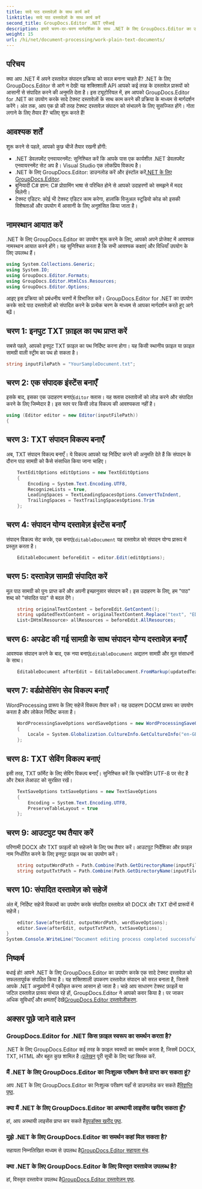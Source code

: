 ```yaml
---
title: सादे पाठ दस्तावेज़ों के साथ कार्य करें
linktitle: सादे पाठ दस्तावेज़ों के साथ कार्य करें
second_title: GroupDocs.Editor .NET एपीआई
description: हमारे चरण-दर-चरण मार्गदर्शिका के साथ .NET के लिए GroupDocs.Editor का उपयोग करके सादे पाठ दस्तावेज़ों को संपादित करना सीखें। अपने .NET दस्तावेज़ संपादन प्रक्रिया को सरल बनाएं।
weight: 15
url: /hi/net/document-processing/work-plain-text-documents/
---
```

## परिचय
क्या आप .NET में अपने दस्तावेज़ संपादन प्रक्रिया को सरल बनाना चाहते हैं? .NET के लिए GroupDocs.Editor से आगे न देखें! यह शक्तिशाली API आपको कई तरह के दस्तावेज़ प्रारूपों को आसानी से संपादित करने की अनुमति देता है। इस ट्यूटोरियल में, हम आपको GroupDocs.Editor for .NET का उपयोग करके सादे टेक्स्ट दस्तावेज़ों के साथ काम करने की प्रक्रिया के माध्यम से मार्गदर्शन करेंगे। अंत तक, आप एक प्रो की तरह टेक्स्ट दस्तावेज़ संपादन को संभालने के लिए सुसज्जित होंगे। गोता लगाने के लिए तैयार हैं? चलिए शुरू करते हैं!
## आवश्यक शर्तें
शुरू करने से पहले, आपको कुछ चीजें तैयार रखनी होंगी:
- .NET डेवलपमेंट एनवायरनमेंट: सुनिश्चित करें कि आपके पास एक कार्यशील .NET डेवलपमेंट एनवायरनमेंट सेट अप है। Visual Studio एक लोकप्रिय विकल्प है।
-  .NET के लिए GroupDocs.Editor: डाउनलोड करें और इंस्टॉल करें[.NET के लिए GroupDocs.Editor](https://releases.groupdocs.com/editor/net/).
- बुनियादी C# ज्ञान: C# प्रोग्रामिंग भाषा से परिचित होने से आपको उदाहरणों को समझने में मदद मिलेगी।
- टेक्स्ट एडिटर: कोई भी टेक्स्ट एडिटर काम करेगा, हालांकि विजुअल स्टूडियो कोड को इसकी विशेषताओं और उपयोग में आसानी के लिए अनुशंसित किया जाता है।
## नामस्थान आयात करें
.NET के लिए GroupDocs.Editor का उपयोग शुरू करने के लिए, आपको अपने प्रोजेक्ट में आवश्यक नामस्थान आयात करने होंगे। यह सुनिश्चित करता है कि सभी आवश्यक कक्षाएं और विधियाँ उपयोग के लिए उपलब्ध हैं।
```csharp
using System.Collections.Generic;
using System.IO;
using GroupDocs.Editor.Formats;
using GroupDocs.Editor.HtmlCss.Resources;
using GroupDocs.Editor.Options;
```
आइए इस प्रक्रिया को प्रबंधनीय चरणों में विभाजित करें। GroupDocs.Editor for .NET का उपयोग करके सादे पाठ दस्तावेज़ों को संपादित करने के प्रत्येक चरण के माध्यम से आपका मार्गदर्शन करते हुए आगे बढ़ें।
## चरण 1: इनपुट TXT फ़ाइल का पथ प्राप्त करें
सबसे पहले, आपको इनपुट TXT फ़ाइल का पथ निर्दिष्ट करना होगा। यह किसी स्थानीय फ़ाइल या फ़ाइल सामग्री वाली स्ट्रीम का पथ हो सकता है।
```csharp
string inputFilePath = "YourSampleDocument.txt";
```
## चरण 2: एक संपादक इंस्टेंस बनाएँ
 इसके बाद, इसका एक उदाहरण बनाएं`Editor` क्लास। यह क्लास दस्तावेजों को लोड करने और संपादित करने के लिए जिम्मेदार है। इस स्तर पर किसी लोड विकल्प की आवश्यकता नहीं है।
```csharp
using (Editor editor = new Editor(inputFilePath))
{
```
## चरण 3: TXT संपादन विकल्प बनाएँ
अब, TXT संपादन विकल्प बनाएँ। ये विकल्प आपको यह निर्दिष्ट करने की अनुमति देते हैं कि संपादन के दौरान पाठ सामग्री को कैसे संसाधित किया जाना चाहिए।
```csharp
    TextEditOptions editOptions = new TextEditOptions
    {
        Encoding = System.Text.Encoding.UTF8,
        RecognizeLists = true,
        LeadingSpaces = TextLeadingSpacesOptions.ConvertToIndent,
        TrailingSpaces = TextTrailingSpacesOptions.Trim
    };
```
## चरण 4: संपादन योग्य दस्तावेज़ इंस्टेंस बनाएँ
 संपादन विकल्प सेट करके, एक बनाएं`EditableDocument` यह दस्तावेज़ को संपादन योग्य प्रारूप में प्रस्तुत करता है।
```csharp
    EditableDocument beforeEdit = editor.Edit(editOptions);
```
## चरण 5: दस्तावेज़ सामग्री संपादित करें
मूल पाठ सामग्री को पुनः प्राप्त करें और अपनी इच्छानुसार संपादन करें। इस उदाहरण के लिए, हम "पाठ" शब्द को "संपादित पाठ" से बदल देंगे।
```csharp
    string originalTextContent = beforeEdit.GetContent();
    string updatedTextContent = originalTextContent.Replace("text", "EDITED text");
    List<IHtmlResource> allResources = beforeEdit.AllResources;
```
## चरण 6: अपडेट की गई सामग्री के साथ संपादन योग्य दस्तावेज़ बनाएँ
 आवश्यक संपादन करने के बाद, एक नया बनाएं`EditableDocument` अद्यतन सामग्री और मूल संसाधनों के साथ।
```csharp
    EditableDocument afterEdit = EditableDocument.FromMarkup(updatedTextContent, allResources);
```
## चरण 7: वर्डप्रोसेसिंग सेव विकल्प बनाएँ
WordProcessing प्रारूप के लिए सहेजें विकल्प तैयार करें। यह उदाहरण DOCM प्रारूप का उपयोग करता है और लोकेल निर्दिष्ट करता है।
```csharp
    WordProcessingSaveOptions wordSaveOptions = new WordProcessingSaveOptions(WordProcessingFormats.Docm)
    {
        Locale = System.Globalization.CultureInfo.GetCultureInfo("en-GB")
    };
```
## चरण 8: TXT सेविंग विकल्प बनाएं
इसी तरह, TXT फ़ॉर्मेट के लिए सेविंग विकल्प बनाएँ। सुनिश्चित करें कि एन्कोडिंग UTF-8 पर सेट है और टेबल लेआउट को सुरक्षित रखें।
```csharp
    TextSaveOptions txtSaveOptions = new TextSaveOptions
    {
        Encoding = System.Text.Encoding.UTF8,
        PreserveTableLayout = true
    };
```
## चरण 9: आउटपुट पथ तैयार करें
परिणामी DOCX और TXT फ़ाइलों को सहेजने के लिए पथ तैयार करें। आउटपुट निर्देशिका और फ़ाइल नाम निर्धारित करने के लिए इनपुट फ़ाइल पथ का उपयोग करें।
```csharp
    string outputWordPath = Path.Combine(Path.GetDirectoryName(inputFilePath), Path.GetFileNameWithoutExtension(inputFilePath) + ".docm");
    string outputTxtPath = Path.Combine(Path.GetDirectoryName(inputFilePath), Path.GetFileNameWithoutExtension(inputFilePath) + ".txt");
```
## चरण 10: संपादित दस्तावेज़ को सहेजें
अंत में, निर्दिष्ट सहेजें विकल्पों का उपयोग करके संपादित दस्तावेज़ को DOCX और TXT दोनों प्रारूपों में सहेजें।
```csharp
    editor.Save(afterEdit, outputWordPath, wordSaveOptions);
    editor.Save(afterEdit, outputTxtPath, txtSaveOptions);
}
System.Console.WriteLine("Document editing process completed successfully!");
```
## निष्कर्ष
 बधाई हो! आपने .NET के लिए GroupDocs.Editor का उपयोग करके एक सादे टेक्स्ट दस्तावेज़ को सफलतापूर्वक संपादित किया है। यह शक्तिशाली उपकरण दस्तावेज़ संपादन को सरल बनाता है, जिससे आपके .NET अनुप्रयोगों में एकीकृत करना आसान हो जाता है। चाहे आप साधारण टेक्स्ट फ़ाइलें या जटिल दस्तावेज़ प्रारूप संभाल रहे हों, GroupDocs.Editor ने आपको कवर किया है। पर जाकर अधिक सुविधाएँ और क्षमताएँ देखें[GroupDocs.Editor दस्तावेज़ीकरण](https://tutorials.groupdocs.com/editor/net/).
## अक्सर पूछे जाने वाले प्रश्न
### GroupDocs.Editor for .NET किस फ़ाइल स्वरूप का समर्थन करता है?
 .NET के लिए GroupDocs.Editor कई तरह के फ़ाइल स्वरूपों का समर्थन करता है, जिसमें DOCX, TXT, HTML और बहुत कुछ शामिल है।[प्रलेखन](https://tutorials.groupdocs.com/editor/net/) पूरी सूची के लिए यहां क्लिक करें.
### मैं .NET के लिए GroupDocs.Editor का निःशुल्क परीक्षण कैसे प्राप्त कर सकता हूं?
 आप .NET के लिए GroupDocs.Editor का निःशुल्क परीक्षण यहाँ से डाउनलोड कर सकते हैं[विज्ञप्ति पृष्ठ](https://releases.groupdocs.com/).
### क्या मैं .NET के लिए GroupDocs.Editor का अस्थायी लाइसेंस खरीद सकता हूँ?
हां, आप अस्थायी लाइसेंस प्राप्त कर सकते हैं[ग्रुपडॉक्स खरीद पृष्ठ](https://purchase.groupdocs.com/temporary-license/).
### मुझे .NET के लिए GroupDocs.Editor का समर्थन कहां मिल सकता है?
 सहायता निम्नलिखित माध्यम से उपलब्ध है[GroupDocs.Editor सहायता मंच](https://forum.groupdocs.com/c/editor/20).
### क्या .NET के लिए GroupDocs.Editor के लिए विस्तृत दस्तावेज उपलब्ध है?
 हां, विस्तृत दस्तावेज उपलब्ध है[GroupDocs.Editor दस्तावेज़न पृष्ठ](https://tutorials.groupdocs.com/editor/net/).